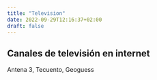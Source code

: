 ```yaml
---
title: "Television"
date: 2022-09-29T12:16:37+02:00
draft: false
---
```


## Canales de televisión en internet

Antena 3, Tecuento, Geoguess
